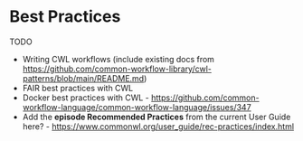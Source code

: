 # Best Practices

TODO

- Writing CWL workflows (include existing docs from https://github.com/common-workflow-library/cwl-patterns/blob/main/README.md)
- FAIR best practices with CWL
- Docker best practices with CWL - https://github.com/common-workflow-language/common-workflow-language/issues/347
- Add the **episode Recommended Practices** from the current User Guide here? - https://www.commonwl.org/user_guide/rec-practices/index.html
